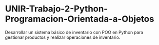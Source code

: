 # UNIR-Trabajo-2-Python-Programacion-Orientada-a-Objetos
Desarrollar un sistema básico de inventario con POO en Python para gestionar productos y realizar operaciones de inventario.
